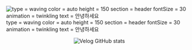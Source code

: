 ![type = waving
color = auto
height = 150
section = header
fontSize = 30
animation = twinkling
text = 안녕하세요](https://capsule-render.vercel.app/api?section=footer)
type = waving
color = auto
height = 150
section = header
fontSize = 30
animation = twinkling
text = 안녕하세요
<div align = center>

  ![Velog GitHub stats](https://velog-github-badge.vercel.app/badge/nin_cheon?theme=light&posts=3)
</div>
